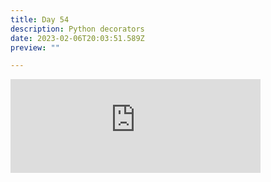 ```yaml
---
title: Day 54
description: Python decorators
date: 2023-02-06T20:03:51.589Z
preview: ""

---
```

<iframe src="https://mastodontech.de/@larnius/109819254275076145/embed" class="mastodon-embed" style="max-width: 100%; border: 0" width="400" allowfullscreen="allowfullscreen"></iframe><script src="https://mastodontech.de/embed.js" async="async"></script>